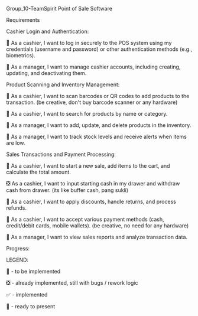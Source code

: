 Group_10-TeamSpirit
Point of Sale Software

Requirements

Cashier Login and Authentication:

🔲 As a cashier, I want to log in securely to the POS system using my credentials (username and password) or other authentication methods (e.g., biometrics).

🔲 As a manager, I want to manage cashier accounts, including creating, updating, and deactivating them.

Product Scanning and Inventory Management:

🔲 As a cashier, I want to scan barcodes or QR codes to add products to the transaction. (be creative, don't buy barcode scanner or any hardware)

🔲 As a cashier, I want to search for products by name or category.

🔲 As a manager, I want to add, update, and delete products in the inventory.

🔲 As a manager, I want to track stock levels and receive alerts when items are low.

Sales Transactions and Payment Processing:

🔲 As a cashier, I want to start a new sale, add items to the cart, and calculate the total amount.

❎ As a cashier, I want to input starting cash in my drawer and withdraw cash from drawer. (its like buffer cash, pang sukli)

🔲 As a cashier, I want to apply discounts, handle returns, and process refunds.

🔲 As a cashier, I want to accept various payment methods (cash, credit/debit cards, mobile wallets). (be creative, no need for any hardware)

🔲 As a manager, I want to view sales reports and analyze transaction data.

Progress:

LEGEND:

🔲 - to be implemented

❎ - already implemented, still with bugs / rework logic

✅ - implemented

🔱 - ready to present
